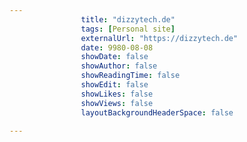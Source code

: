 ---
                title: "dizzytech.de"
                tags: [Personal site]
                externalUrl: "https://dizzytech.de"
                date: 9980-08-08
                showDate: false
                showAuthor: false
                showReadingTime: false
                showEdit: false
                showLikes: false
                showViews: false
                layoutBackgroundHeaderSpace: false
                ---
